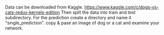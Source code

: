 Data can be downloaded from Kaggle. 
https://www.kaggle.com/c/dogs-vs-cats-redux-kernels-edition
Then split the data into train and test subdirectory. For the prediction create a directory and name it "single_prediction". copy & pase an image of dog or a cat and examine your network. 
